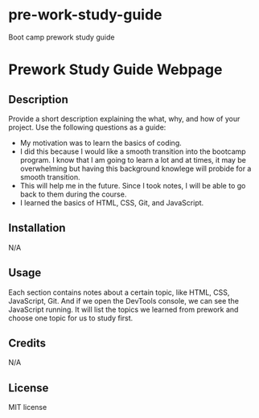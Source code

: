 # pre-work-study-guide
Boot camp prework study guide
# Prework Study Guide Webpage

## Description

Provide a short description explaining the what, why, and how of your project. Use the following questions as a guide:

- My motivation was to learn the basics of coding.
- I did this because I would like a smooth transition into the bootcamp program.  I know that I am going to learn a lot and at times, it may be overwhelming but having this background knowlege will probide for a smooth transition.
- This will help me in the future.  Since I took notes, I will be able to go back to them during the course.
- I learned the basics of HTML, CSS, Git, and JavaScript.


## Installation
N/A


## Usage

Each section contains notes about a certain topic, like HTML, CSS, JavaScript, Git. And if we open the DevTools console, we can see the JavaScript running. It will list the topics we learned from prework and choose one topic for us to study first.

## Credits
N/A

## License

MIT license
